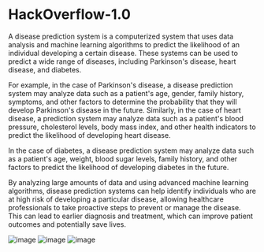 # HackOverflow-1.0
A disease prediction system is a computerized system that uses data analysis and machine learning algorithms to predict the likelihood of an individual developing a certain disease. These systems can be used to predict a wide range of diseases, including Parkinson's disease, heart disease, and diabetes.

For example, in the case of Parkinson's disease, a disease prediction system may analyze data such as a patient's age, gender, family history, symptoms, and other factors to determine the probability that they will develop Parkinson's disease in the future. Similarly, in the case of heart disease, a prediction system may analyze data such as a patient's blood pressure, cholesterol levels, body mass index, and other health indicators to predict the likelihood of developing heart disease.

In the case of diabetes, a disease prediction system may analyze data such as a patient's age, weight, blood sugar levels, family history, and other factors to predict the likelihood of developing diabetes in the future.

By analyzing large amounts of data and using advanced machine learning algorithms, disease prediction systems can help identify individuals who are at high risk of developing a particular disease, allowing healthcare professionals to take proactive steps to prevent or manage the disease. This can lead to earlier diagnosis and treatment, which can improve patient outcomes and potentially save lives.


![image](https://user-images.githubusercontent.com/101473969/226077676-a0d4ab59-67c7-417a-995d-e719e11eef47.png)
![image](https://user-images.githubusercontent.com/101473969/226077679-69ec5076-7295-4add-886b-ef806b6bbc19.png)
![image](https://user-images.githubusercontent.com/101473969/226077682-cc2aa32a-d249-4229-ab9b-b0d9d2d516eb.png)
